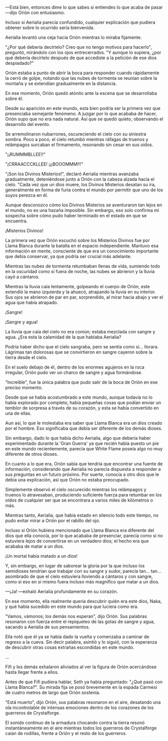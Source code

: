 
—Está bien, entonces dime lo que sabes si entiendes lo que acaba de pasar —dijo Orión con entusiasmo.

Incluso si Aerialia parecía confundido, cualquier explicación que pudiera obtener sobre lo ocurrido sería bienvenida.

Aerialia levantó una ceja hacia Orión mientras lo miraba fijamente.

"¿Por qué debería decírtelo? Creo que no tengo motivos para hacerlo", preguntó, mirándolo con los ojos entrecerrados. "Y aunque lo supiera, ¿por qué debería decírtelo después de que accediste a la petición de ese dios despiadado?"

Orión estaba a punto de abrir la boca para responder cuando rápidamente la cerró de golpe, notando que las nubes de tormenta se reunían sobre la montaña y se extendían gradualmente en la distancia.

En ese momento, Orión quedó atónito ante la escena que se desarrollaba sobre él.

Desde su aparición en este mundo, esta bien podría ser la primera vez que presenciaba semejante fenómeno. A juzgar por lo que acababa de hacer, Orión supo que no era nada natural. Así que se quedó quieto, observando el desarrollo del evento.

Se arremolinaron nubarrones, oscureciendo el cielo con su siniestra sombra. Poco a poco, el cielo retumbó mientras ráfagas de truenos y relámpagos surcaban el firmamento, resonando sin cesar en sus oídos.

"¡¡RUMMMBLLEE!!"

"¡CRRAACCCKLLEE! ¡¡¡BOOOMMM!!!"

"¡Son los Divinos Misterios!", declaró Aerialia mientras avanzaba gradualmente, deteniéndose junto a Orión con la cabeza alzada hacia el cielo. "Cada vez que un dios muere, los Divinos Misterios desatan su ira, generalmente en forma de furia contra el mundo por permitir que uno de los suyos perezca en él.

Aunque desconozco cómo los Divinos Misterios se aventuraron tan lejos en el mundo, no es una hazaña imposible. Sin embargo, eso solo confirma mi sospecha sobre cómo pudo haber terminado en el estado en que se encuentra.

¡Misterios Divinos!

La primera vez que Orión escuchó sobre los Misterios Divinos fue por Llama Blanca durante la batalla en el espacio independiente. Mantuvo esa información en mente, consciente de que era un conocimiento importante que debía conservar, ya que podría ser crucial más adelante.

Mientras las nubes de tormenta retumbaban llenas de vida, sumiendo todo en la oscuridad como si fuera de noche, las nubes se abrieron y la lluvia cayó a cántaros.

Mientras la lluvia caía lentamente, golpeando el cuerpo de Orión, este extendió la mano izquierda y la ahuecó, atrapando la lluvia en su interior. Sus ojos se abrieron de par en par, sorprendido, al mirar hacia abajo y ver el agua que había atrapado.

¡Sangre!

¡Sangre y agua!

La lluvia que caía del cielo no era común; estaba mezclada con sangre y agua. ¿Era esta la calamidad de la que hablaba Aerialia?

Podría haber dicho que el cielo sangraba, pero se sentía como si... llorara. Lágrimas tan dolorosas que se convirtieron en sangre cayeron sobre la tierra desde el cielo.

En el suelo debajo de él, dentro de los enormes agujeros en la roca irregular, Orión pudo ver un charco de sangre y agua formándose.

"Increíble", fue la única palabra que pudo salir de la boca de Orión en ese preciso momento.

Desde que se había acostumbrado a este mundo, aunque todavía no lo había explorado por completo, había pequeñas cosas que podían enviar un temblor de sorpresa a través de su corazón, y esta se había convertido en una de ellas.

Aun así, lo que le molestaba era saber que Llama Blanca era un dios creado por el hombre. Eso significaba que debía ser diferente de los demás dioses.

Sin embargo, dado lo que había dicho Aerialia, algo que debería haber experimentado durante la 'Gran Guerra' ya que recién había puesto un pie en este mundo recientemente, parecía que White Flame poseía algo no muy diferente de otros dioses.

En cuanto a lo que era, Orión sabía que tendría que encontrar una fuente de información, considerando que Aerialia no parecía dispuesta a responder a sus preguntas en un futuro próximo. Por suerte, conocía a otro dios que le debía una explicación, así que Orión no estaba preocupado.

Simplemente observó el cielo oscurecido mientras los relámpagos y truenos lo atravesaban, produciendo suficiente fuerza para retumbar en los oídos de cualquier ser que se encontrara a varios miles de kilómetros o más.

Mientras tanto, Aerialia, que había estado en silencio todo este tiempo, no pudo evitar mirar a Orión por el rabillo del ojo.

Incluso si Orión hubiera mencionado que Llama Blanca era diferente del dios que ella conocía, por lo que acababa de presenciar, parecía como si no estuviera lejos de convertirse en un verdadero dios; el hecho era que acababa de matar a un dios.

¡Un mortal había matado a un dios!

Y, sin embargo, en lugar de saborear la gloria por la que incluso los semidioses tendrían que trabajar con su sangre y sudor, parecía tan... tan... asombrado de que el cielo estuviera lloviendo a cántaros y con sangre, como si eso en sí mismo fuera incluso más magnífico que matar a un dios.

—¡Ja! —exhaló Aerialia profundamente en su corazón.

En ese momento, ella realmente quería descubrir quién era este dios, Naka, y qué había sucedido en este mundo para que luciera como era.

"Vamos, vámonos; los demás nos esperan", dijo Orión. Sus palabras resonaron con fuerza entre el repiqueteo de las gotas de sangre y agua, sacando a Aerialia de sus pensamientos.

Ella notó que él ya se había dado la vuelta y comenzaba a caminar de regreso a la cueva. Sin decir palabra, asintió y lo siguió, con la esperanza de descubrir otras cosas extrañas escondidas en este mundo.

...

Fifi y los demás exhalaron aliviados al ver la figura de Orión acercándose hasta llegar frente a ellos.

Antes de que Fifi pudiera hablar, Seth ya había preguntado: "¿Qué pasó con Llama Blanca?". Su mirada fija se posó brevemente en la espada Carmesí de cuatro metros de largo que Orión sostenía.

"Está muerto", dijo Orión, sus palabras resonaron en el aire, desatando una ola incontrolable de intensas emociones dentro de los corazones de los guerreros de Crystalforge.

El sonido continuo de la armadura chocando contra la tierra resonó instantáneamente en el aire mientras todos los guerreros de Crystalforge caían de rodillas, frente a Orión y el resto de los guerreros.